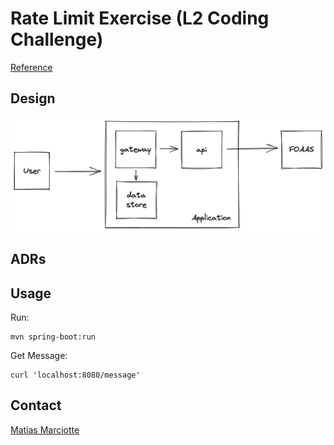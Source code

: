# Rate Limit Exercise (L2 Coding Challenge)

[Reference](https://thorn-paperback-665.notion.site/L2-Coding-Challenge-f55f26875e1c4871b528f07e109c0e52)

## Design

![image info](docs/architecture.png)

## ADRs

## Usage

Run:

```
mvn spring-boot:run
```

Get Message:

```
curl 'localhost:8080/message'
```

## Contact

[Matias Marciotte](mailto:mmarciotte@gmail.com)